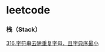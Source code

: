 # leetcode

### 栈（Stack）
[316.字符串去除重复字母，且字典序最小](https://github.com/pinganNJ/Leetcode/blob/master/src/main/note/%E6%A0%88_Stack/316_%E5%8E%BB%E9%99%A4%E9%87%8D%E5%A4%8D%E5%AD%97%E6%AF%8D%2C%E4%B8%94%E5%AD%97%E5%85%B8%E5%BA%8F%E6%9C%80%E5%B0%8F.md)

